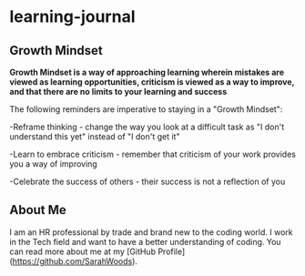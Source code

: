 # learning-journal
## Growth Mindset
**Growth Mindset is a way of approaching learning wherein mistakes are viewed as learning opportunities, criticism is viewed as a way to improve, and that there are no limits to your learning and success**

The following reminders are imperative to staying in a "Growth Mindset":

  -Reframe thinking - change the way you look at a difficult task as "I don't understand this yet" instead of "I don't get it"

  -Learn to embrace criticism - remember that criticism of your work provides you a way of improving

  -Celebrate the success of others - their success is not a reflection of you

## About Me

I am an HR professional by trade and brand new to the coding world.  I work in the Tech field and want to have a better understanding of coding.  You can read more about me at my [GitHub Profile] (https://github.com/SarahWoods).
